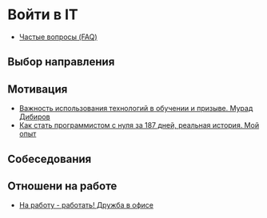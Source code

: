 # Войти в IT

- [Частые вопросы (FAQ)](it_start_faq.md)

## Выбор направления

## Мотивация

- [Важность использования технологий в обучении и призыве. Мурад Дибиров](https://youtu.be/wvqM2ds1Mb8)
- [Как стать программистом с нуля за 187 дней, реальная история. Мой опыт](https://youtu.be/PyVT8G1QEg0)

## Собеседования


## Отношени на работе

- [На работу - работать! Дружба в офисе](https://youtu.be/4X8bGaSmLEY)
